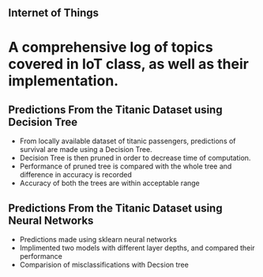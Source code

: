 ## Internet of Things

A comprehensive log of topics covered in IoT class, as well as their implementation.
=======
## Predictions From the Titanic Dataset using Decision Tree

* From locally available dataset of titanic passengers, predictions of survival are made using a Decision Tree.
* Decision Tree is then pruned in order to decrease time of computation. 
* Performance of pruned tree is compared with the whole tree and difference in accuracy is recorded
* Accuracy of both the trees are within acceptable range

## Predictions From the Titanic Dataset using Neural Networks

* Predictions made using sklearn neural networks
* Implimented two models with different layer depths, and compared their performance
* Comparision of misclassifications with Decsion tree
